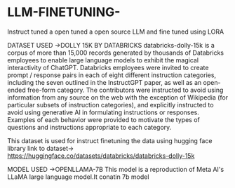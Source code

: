 # LLM-FINETUNING-
Instruct tuned a open tuned a open source LLM and fine tuned using LORA

DATASET USED ->DOLLY 15K BY DATABRICKS 
databricks-dolly-15k is a corpus of more than 15,000 records generated by thousands of Databricks employees to enable large language models to exhibit the magical interactivity of ChatGPT. Databricks employees were invited to create prompt / response pairs in each of eight different instruction categories, including the seven outlined in the InstructGPT paper, as well as an open-ended free-form category. The contributors were instructed to avoid using information from any source on the web with the exception of Wikipedia (for particular subsets of instruction categories), and explicitly instructed to avoid using generative AI in formulating instructions or responses. Examples of each behavior were provided to motivate the types of questions and instructions appropriate to each category.

This dataset is used for instruct finetuning the data using hugging face library
link to dataset-> https://huggingface.co/datasets/databricks/databricks-dolly-15k

MODEL USED ->OPENLLAMA-7B
This model is a reproduction of Meta AI's LLaMA large language model.It conatin 7b model
